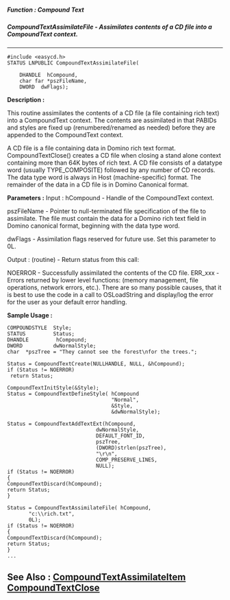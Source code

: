 ##### Function : Compound Text
##### CompoundTextAssimilateFile - Assimilates contents of a CD file into a CompoundText context.
---
```
#include <easycd.h>
STATUS LNPUBLIC CompoundTextAssimilateFile(

	DHANDLE  hCompound,
	char far *pszFileName,
	DWORD  dwFlags);
```
**Description :**

This routine assimilates the contents of a CD file (a file containing rich 
text) into a CompoundText context.  The contents are assimilated in that PABIDs 
and styles are fixed up (renumbered/renamed as needed) before they are appended 
to the CompoundText context.

A CD file is a file containing data in Domino rich text format. 
CompoundTextClose() creates a CD file when closing a stand alone context 
containing more than 64K bytes of rich text.  A CD file consists of a datatype 
word (usually TYPE_COMPOSITE) followed by any number of CD records. The data 
type word is always in Host (machine-specific) format.  The remainder of the 
data in a CD file is in Domino Canonical format.

**Parameters :**
Input :
hCompound  -  Handle of the CompoundText context.

pszFileName  -  Pointer to null-terminated file specification of the file to assimilate. The file must contain the data for a Domino rich text field in Domino canonical format, beginning with the data type word.

dwFlags  -  Assimilation flags reserved for future use.  Set this parameter to 0L.

Output :
(routine)  -  Return status from this call: 

NOERROR - Successfully assimilated the contents of the CD file.
ERR_xxx - Errors returned by lower level functions: (memory management, file operations, network errors, etc.).  There are so many possible causes, that it is best to use the code in a call to OSLoadString and display/log the error for the user as your default error handling.



**Sample Usage :**
```
COMPOUNDSTYLE  Style;
STATUS         Status;
DHANDLE         hCompound;
DWORD          dwNormalStyle;
char  *pszTree = "They cannot see the forest\nfor the trees.";

Status = CompoundTextCreate(NULLHANDLE, NULL, &hCompound);
if (Status != NOERROR)
 return Status;

CompoundTextInitStyle(&Style);
Status = CompoundTextDefineStyle( hCompound
                                  "Normal",
                                  &Style,
                                  &dwNormalStyle);
                                   
Status = CompoundTextAddTextExt(hCompound,
                             dwNormalStyle,
                             DEFAULT_FONT_ID,
                             pszTree,
                             (DWORD)strlen(pszTree),
                             "\r\n",
                             COMP_PRESERVE_LINES,
                             NULL);
if (Status != NOERROR)
{
CompoundTextDiscard(hCompound);
return Status;
}

Status = CompoundTextAssimilateFile( hCompound,
       "c:\\rich.txt",
       0L);
if (Status != NOERROR)
{
CompoundTextDiscard(hCompound);
return Status;
}
...
```
**See Also :**
[CompoundTextAssimilateItem](/domino-c-api-docs/reference/Func/CompoundTextAssimilateItem)
[CompoundTextClose](/domino-c-api-docs/reference/Func/CompoundTextClose)
---
